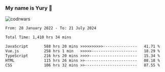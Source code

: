 ### My name is Yury 👋 
![codrwars](https://www.codewars.com/users/litury/badges/micro) 


<!--START_SECTION:waka-->

```txt
From: 28 January 2022 - To: 21 July 2024

Total Time: 1,410 hrs 34 mins

JavaScript       588 hrs 20 mins >>>>>>>>>>---------------   41.71 %
Vue.js           258 hrs 1 min   >>>>>--------------------   18.29 %
TypeScript       216 hrs 20 mins >>>>---------------------   15.34 %
HTML             115 hrs 26 mins >>-----------------------   08.18 %
CSS              106 hrs 32 mins >>-----------------------   07.55 %
```

<!--END_SECTION:waka-->

